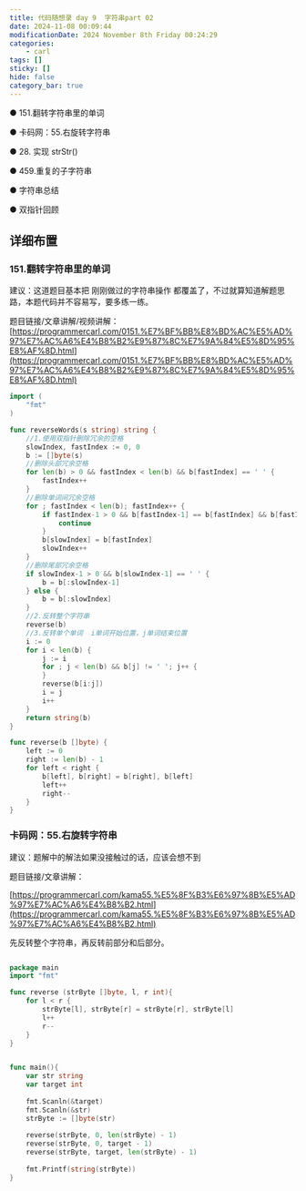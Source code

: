 ```yaml
---
title: 代码随想录 day 9  字符串part 02
date: 2024-11-08 00:09:44
modificationDate: 2024 November 8th Friday 00:24:29
categories: 
	- carl
tags: []
sticky: []
hide: false
category_bar: true
---
```


● 151.翻转字符串里的单词

● 卡码网：55.右旋转字符串

● 28. 实现 strStr()

● 459.重复的子字符串

● 字符串总结

● 双指针回顾

## 详细布置

### 151.翻转字符串里的单词

建议：这道题目基本把 刚刚做过的字符串操作 都覆盖了，不过就算知道解题思路，本题代码并不容易写，要多练一练。

题目链接/文章讲解/视频讲解：[https://programmercarl.com/0151.%E7%BF%BB%E8%BD%AC%E5%AD%97%E7%AC%A6%E4%B8%B2%E9%87%8C%E7%9A%84%E5%8D%95%E8%AF%8D.html](https://programmercarl.com/0151.%E7%BF%BB%E8%BD%AC%E5%AD%97%E7%AC%A6%E4%B8%B2%E9%87%8C%E7%9A%84%E5%8D%95%E8%AF%8D.html)



```go
import (
	"fmt"
)

func reverseWords(s string) string {
	//1.使用双指针删除冗余的空格
	slowIndex, fastIndex := 0, 0
	b := []byte(s)
	//删除头部冗余空格
	for len(b) > 0 && fastIndex < len(b) && b[fastIndex] == ' ' {
		fastIndex++
	}
    //删除单词间冗余空格
	for ; fastIndex < len(b); fastIndex++ {
		if fastIndex-1 > 0 && b[fastIndex-1] == b[fastIndex] && b[fastIndex] == ' ' {
			continue
		}
		b[slowIndex] = b[fastIndex]
		slowIndex++
	}
	//删除尾部冗余空格
	if slowIndex-1 > 0 && b[slowIndex-1] == ' ' {
		b = b[:slowIndex-1]
	} else {
		b = b[:slowIndex]
	}
	//2.反转整个字符串
	reverse(b)
	//3.反转单个单词  i单词开始位置，j单词结束位置
	i := 0
	for i < len(b) {
		j := i
		for ; j < len(b) && b[j] != ' '; j++ {
		}
		reverse(b[i:j])
		i = j
		i++
	}
	return string(b)
}

func reverse(b []byte) {
    left := 0
    right := len(b) - 1
    for left < right {
        b[left], b[right] = b[right], b[left]
        left++
        right--
    }
}

```

### 卡码网：55.右旋转字符串

建议：题解中的解法如果没接触过的话，应该会想不到

题目链接/文章讲解：

[https://programmercarl.com/kama55.%E5%8F%B3%E6%97%8B%E5%AD%97%E7%AC%A6%E4%B8%B2.html](https://programmercarl.com/kama55.%E5%8F%B3%E6%97%8B%E5%AD%97%E7%AC%A6%E4%B8%B2.html)


先反转整个字符串，再反转前部分和后部分。


```go

package main
import "fmt"

func reverse (strByte []byte, l, r int){
    for l < r {
        strByte[l], strByte[r] = strByte[r], strByte[l]
        l++
        r--
    }
}


func main(){
    var str string
    var target int
    
    fmt.Scanln(&target)
    fmt.Scanln(&str)
    strByte := []byte(str)
    
    reverse(strByte, 0, len(strByte) - 1)
    reverse(strByte, 0, target - 1)
    reverse(strByte, target, len(strByte) - 1)
    
    fmt.Printf(string(strByte))
}

```
